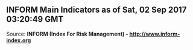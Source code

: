 ## INFORM Main Indicators as of Sat, 02 Sep 2017 03:20:49 GMT

Source: **INFORM (Index For Risk Management) - http://www.inform-index.org**